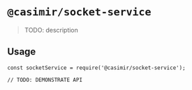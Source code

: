 # `@casimir/socket-service`

> TODO: description

## Usage

```
const socketService = require('@casimir/socket-service');

// TODO: DEMONSTRATE API
```
